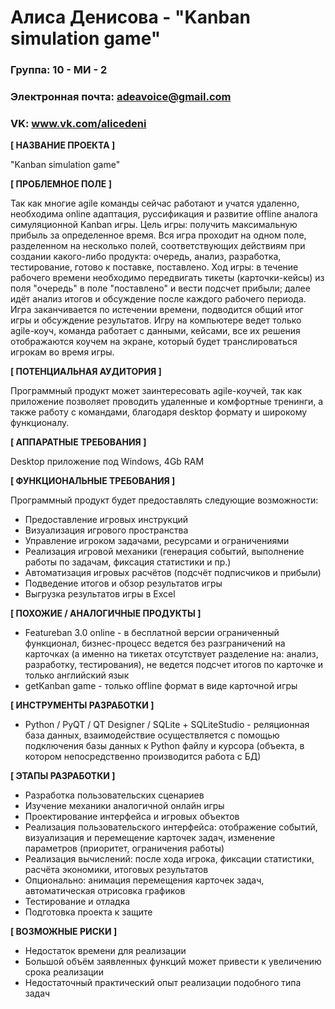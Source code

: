 # Алиса Денисова - "Kanban simulation game"

### Группа: 10 - МИ - 2
### Электронная почта: adeavoice@gmail.com
### VK: www.vk.com/alicedeni


**[ НАЗВАНИЕ ПРОЕКТА ]**

"Kanban simulation game"

**[ ПРОБЛЕМНОЕ ПОЛЕ ]**

Так как многие agile команды сейчас работают и учатся удаленно, необходима online адаптация, руссификация и развитие offline аналога симуляционной Kanban игры. Цель игры: получить максимальную прибыль за определенное время. Вся игра проходит на одном поле, разделенном на несколько полей, соответствующих действиям при создании какого-либо продукта: очередь, анализ, разработка, тестирование, готово к поставке, поставлено. Ход игры: в течение рабочего времени необходимо передвигать тикеты (карточки-кейсы) из поля "очередь" в поле "поставлено" и вести подсчет прибыли; далее идёт анализ итогов и обсуждение после каждого рабочего периода. Игра заканчивается по истечении времени, подводится общий итог игры и обсуждение результатов. Игру на компьютере ведет только agile-коуч, команда работает с данными, кейсами, все их решения отображаются коучем на экране, который будет транслироваться игрокам во время игры.

**[ ПОТЕНЦИАЛЬНАЯ АУДИТОРИЯ ]**

Программный продукт может заинтересовать agile-коучей, так как приложение позволяет проводить удаленные и комфортные тренинги, а также работу с командами, благодаря desktop формату и широкому функционалу.

**[ АППАРАТНЫЕ ТРЕБОВАНИЯ ]** 

Desktop приложение под Windows, 4Gb RAM

**[ ФУНКЦИОНАЛЬНЫЕ ТРЕБОВАНИЯ ]**

Программный продукт будет предоставлять следующие возможности:
* Предоставление игровых инструкций
* Визуализация игрового пространства
* Управление игроком задачами, ресурсами и ограничениями
* Реализация игровой механики (генерация событий, выполнение работы по задачам, фиксация статистики и пр.)
* Автоматизация игровых расчётов (подсчёт подписчиков и прибыли)
* Подведение итогов и обзор результатов игры
* Выгрузка результатов игры в Excel

**[ ПОХОЖИЕ / АНАЛОГИЧНЫЕ ПРОДУКТЫ ]**

* Featureban 3.0 online - в бесплатной версии ограниченный функционал, бизнес-процесс ведется без разграничений на карточках (а именно на тикетах отсутствует разделение на: анализ, разработку, тестирования), не ведется подсчет итогов по карточке и только английский язык
* getKanban game - только offline формат в виде карточной игры

**[ ИНСТРУМЕНТЫ РАЗРАБОТКИ ]**

* Python / PyQT / QT Designer / SQLite + SQLiteStudio - реляционная база данных, взаимодействие осуществляется с помощью подключения базы данных к Python файлу и курсора (объекта, в котором непосредственно производится работа с БД)

**[ ЭТАПЫ РАЗРАБОТКИ ]**

*	Разработка пользовательских сценариев
* Изучение механики аналогичной онлайн игры
* Проектирование интерфейса и игровых объектов
* Реализация пользовательского интерфейса: отображение событий, визуализация и перемещение карточек задач, изменение параметров (приоритет, ограничения работы)
* Реализация вычислений: после хода игрока, фиксации статистики, расчёта экономики, итоговых результатов
* Опционально: анимация перемещения карточек задач, автоматическая отрисовка графиков
* Тестирование и отладка
* Подготовка проекта к защите

**[ ВОЗМОЖНЫЕ РИСКИ ]**

* Недостаток времени для реализации
* Большой объём заявленных функций может привести к увеличению срока реализации
* Недостаточный практический опыт реализации подобного типа задач	
